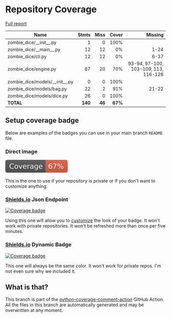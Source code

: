 # Repository Coverage

[Full report](https://htmlpreview.github.io/?https://github.com/Carrera-Dev-Consulting/zombie_dice/blob/python-coverage-comment-action-data/htmlcov/index.html)

| Name                                |    Stmts |     Miss |   Cover |   Missing |
|------------------------------------ | -------: | -------: | ------: | --------: |
| zombie\_dice/\_\_init\_\_.py        |        1 |        0 |    100% |           |
| zombie\_dice/\_\_main\_\_.py        |       12 |       12 |      0% |      1-24 |
| zombie\_dice/cli.py                 |       12 |       12 |      0% |      6-37 |
| zombie\_dice/engine.py              |       67 |       20 |     70% |93-94, 97-100, 103-109, 113, 116-126 |
| zombie\_dice/models/\_\_init\_\_.py |        0 |        0 |    100% |           |
| zombie\_dice/models/bag.py          |       22 |        2 |     91% |     21-22 |
| zombie\_dice/models/dice.py         |       26 |        0 |    100% |           |
|                           **TOTAL** |  **140** |   **46** | **67%** |           |


## Setup coverage badge

Below are examples of the badges you can use in your main branch `README` file.

### Direct image

[![Coverage badge](https://raw.githubusercontent.com/Carrera-Dev-Consulting/zombie_dice/python-coverage-comment-action-data/badge.svg)](https://htmlpreview.github.io/?https://github.com/Carrera-Dev-Consulting/zombie_dice/blob/python-coverage-comment-action-data/htmlcov/index.html)

This is the one to use if your repository is private or if you don't want to customize anything.

### [Shields.io](https://shields.io) Json Endpoint

[![Coverage badge](https://img.shields.io/endpoint?url=https://raw.githubusercontent.com/Carrera-Dev-Consulting/zombie_dice/python-coverage-comment-action-data/endpoint.json)](https://htmlpreview.github.io/?https://github.com/Carrera-Dev-Consulting/zombie_dice/blob/python-coverage-comment-action-data/htmlcov/index.html)

Using this one will allow you to [customize](https://shields.io/endpoint) the look of your badge.
It won't work with private repositories. It won't be refreshed more than once per five minutes.

### [Shields.io](https://shields.io) Dynamic Badge

[![Coverage badge](https://img.shields.io/badge/dynamic/json?color=brightgreen&label=coverage&query=%24.message&url=https%3A%2F%2Fraw.githubusercontent.com%2FCarrera-Dev-Consulting%2Fzombie_dice%2Fpython-coverage-comment-action-data%2Fendpoint.json)](https://htmlpreview.github.io/?https://github.com/Carrera-Dev-Consulting/zombie_dice/blob/python-coverage-comment-action-data/htmlcov/index.html)

This one will always be the same color. It won't work for private repos. I'm not even sure why we included it.

## What is that?

This branch is part of the
[python-coverage-comment-action](https://github.com/marketplace/actions/python-coverage-comment)
GitHub Action. All the files in this branch are automatically generated and may be
overwritten at any moment.